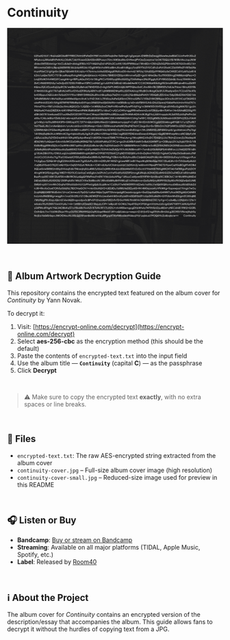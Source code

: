 # Continuity

![Album cover for Continuity](./continuity-cover-small.jpg)

&nbsp;

## 🔐 Album Artwork Decryption Guide

This repository contains the encrypted text featured on the album cover for *Continuity* by Yann Novak.

To decrypt it:

1. Visit: [https://encrypt-online.com/decrypt](https://encrypt-online.com/decrypt)
2. Select **aes-256-cbc** as the encryption method (this should be the default)
3. Paste the contents of `encrypted-text.txt` into the input field
4. Use the album title — **`Continuity`** (capital **C**) — as the passphrase
5. Click **Decrypt**

&nbsp;

> ⚠️ Make sure to copy the encrypted text **exactly**, with no extra spaces or line breaks.

&nbsp;

## 💾 Files

- `encrypted-text.txt`: The raw AES-encrypted string extracted from the album cover
- `continuity-cover.jpg` – Full-size album cover image (high resolution)
- `continuity-cover-small.jpg` – Reduced-size image used for preview in this README

&nbsp;

## 🎧 Listen or Buy

- **Bandcamp**: [Buy or stream on Bandcamp](https://yannnovak.bandcamp.com/album/continuity)
- **Streaming**: Available on all major platforms (TIDAL, Apple Music, Spotify, etc.)
- **Label**: Released by [Room40](https://room40.org)

&nbsp;

## ℹ️ About the Project

The album cover for *Continuity* contains an encrypted version of the description/essay that accompanies the album. This guide allows fans to decrypt it without the hurdles of copying text from a JPG.
